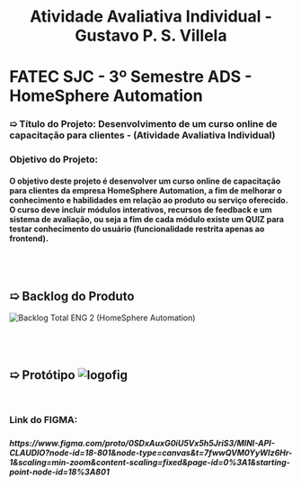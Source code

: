 <h1 align="center">Atividade Avaliativa Individual - Gustavo P. S. Villela</h1>
<h1> FATEC SJC - 3º Semestre ADS - HomeSphere Automation</h1>
<h3>➯ Título do Projeto: Desenvolvimento de um curso online de capacitação para clientes - (Atividade Avaliativa Individual) </h3>
<h3> Objetivo do Projeto:</h3> 
<h4> O objetivo deste projeto é desenvolver um curso online de capacitação para clientes da empresa HomeSphere Automation, a fim de melhorar o conhecimento e habilidades em relação ao produto ou serviço oferecido. O curso deve incluir módulos interativos, recursos de feedback e um sistema de avaliação, ou seja a fim de cada módulo existe um QUIZ para testar conhecimento do usuário (funcionalidade restrita apenas ao frontend).</h4>  
  
<br>
<br> 
  
 <h2> ➯ Backlog do Produto </h2> 

![Backlog Total ENG 2 (HomeSphere Automation)](https://github.com/user-attachments/assets/c87869ad-38b8-46cc-b1ed-c939d10311f0)
<br>
<br>
<br>
<br>

## ➯ Protótipo ![logofig](https://github.com/user-attachments/assets/15d88aae-0916-4888-8474-9c2af260aacc)
<br>
<h3>Link do FIGMA: <h3> 
<h5>https://www.figma.com/proto/0SDxAuxG0iU5Vx5h5JriS3/MINI-API-CLAUDIO?node-id=18-801&node-type=canvas&t=7fwwQVM0YyWIz6Hr-1&scaling=min-zoom&content-scaling=fixed&page-id=0%3A1&starting-point-node-id=18%3A801<h5>


